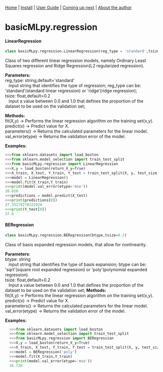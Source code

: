 [Home](https://henrysilvacs.github.io/basicMLpy/)  | [Install](https://henrysilvacs.github.io/basicMLpy/install) | [User Guide](https://henrysilvacs.github.io/basicMLpy/user_guide) | [Coming up next](https://henrysilvacs.github.io/basicMLpy/coming_up_next) | [About the author](https://henrysilvacs.github.io/basicMLpy/about)
# basicMLpy.regression
#### LinearRegression
```python
class basicMLpy.regression.LinearRegression(reg_type = 'standard',tsize = 0.2)
```
Class of two different linear regression models, namely Ordinary Least Squares regression and Ridge Regression(L2 regularized regression).<br />


**Parameters:**<br />
reg_type: string,default='standard'<br />
               &nbsp;&nbsp;&nbsp;input string that identifies the type of regression; reg_type can be: 'standard'(standard linear regression) or 'ridge'(ridge regression);<br />
               tsize: float,default=0.2<br />
               &nbsp;&nbsp;&nbsp;input a value between 0.0 and 1.0 that defines the proportion of the dataset to be used on the validation set;<br />
               
               
**Methods:**<br />          fit(X,y) -> Performs the linear regression algorithm on the training set(x,y).<br />
         predict(x) -> Predict value for X.<br />
         parameters() -> Returns the calculated parameters for the linear model.<br />
         val_error(etype) -> Returns the validation error of the model.<br />
         
         
  **Examples:**
  ```python
  >>>from sklearn.datasets import load_boston
  >>>from sklearn.model_selection import train_test_split
  >>>from basicMLpy.regression import LinearRegression
  >>>X,y = load_boston(return_X_y=True)
  >>>X_train, X_test, Y_train, Y_test = train_test_split(X, y, test_size = 0.2, random_state=5)
  >>>model = LinearRegression()
  >>>model.fit(X_train,Y_train)
  >>>print(model.val_error(etype='mse'))
  26.818
  >>>predictions = model.predict(X_test)
  >>>print(predictions[0])
  37.35279270322924
  >>>print(Y_test[0])
  37.6
  ```
  
  
#### BERegression
  ```python
  class basicMLpy.regression.BERegression(btype,tsize=0.2)
  ```
Class of basis expanded regression models, that allow for nonlinearity.<br />


**Parameters**:<br /> 
            btype: string<br />
                &nbsp;&nbsp;&nbsp;input string that identifies the type of basis expansion; btype can be: 'sqrt'(square root expanded regression) or 'poly'(polynomial expanded regression).<br />
            tsize: float,default=0.2<br />
                &nbsp;&nbsp;&nbsp;Input a value between 0.0 and 1.0 that defines the proportion of the dataset to be used on the validation set;                                          **Methods:**<br />        fit(X,y) -> Performs the linear regression algorithm on the training set(x,y).<br /> 
        predict(x) -> Predict value for X.<br /> 
        parameters() -> Returns the calculated parameters for the linear model.<br /> 
        val_error(etype) -> Returns the validation error of the model.<br /> 
        
        
**Examples:**
```python
  >>>from sklearn.datasets import load_boston
  >>>from sklearn.model_selection import train_test_split
  >>>from basicMLpy.regression import BERegression
  >>>X,y = load_boston(return_X_y=True)
  >>>X_train, X_test, Y_train, Y_test = train_test_split(X, y, test_size = 0.2, random_state=5)
  >>>model = BERegression('poly')
  >>>model.fit(X_train,Y_train)
  >>>print(model.val_error(etype='mse'))
  36.726
```
